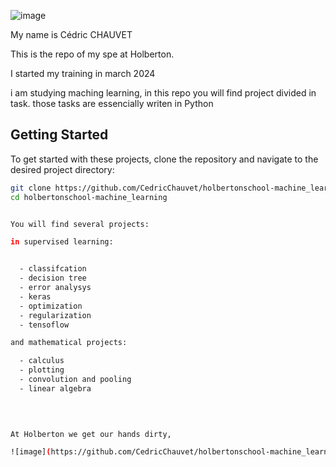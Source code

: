 


![image](https://github.com/CedricChauvet/holbertonschool-machine_learning/assets/16280142/9d2c3fa0-6e47-4bef-b3ba-fdf00036ddfb)

My name is Cédric CHAUVET

This is the repo of my spe at Holberton.

I started my training in march 2024

i am studying maching learning, in this repo  you will find project divided in task. those tasks are essencially writen in Python

## Getting Started
To get started with these projects, clone the repository and navigate to the desired project directory:

```bash
git clone https://github.com/CedricChauvet/holbertonschool-machine_learning.git
cd holbertonschool-machine_learning


You will find several projects:

in supervised learning:


  - classifcation
  - decision tree
  - error analysys
  - keras
  - optimization
  - regularization
  - tensoflow

and mathematical projects:

  - calculus
  - plotting
  - convolution and pooling
  - linear algebra

    
  

At Holberton we get our hands dirty, 

![image](https://github.com/CedricChauvet/holbertonschool-machine_learning/assets/16280142/2ad29605-e8f4-4d72-80ac-b2fa61f3f426)



